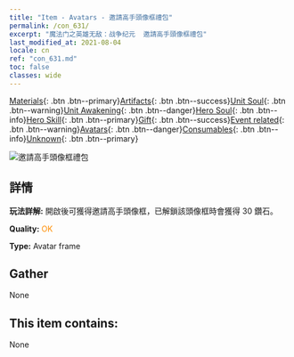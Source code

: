 ```yaml
---
title: "Item - Avatars - 邀請高手頭像框禮包"
permalink: /con_631/
excerpt: "魔法门之英雄无敌：战争纪元  邀請高手頭像框禮包"
last_modified_at: 2021-08-04
locale: cn
ref: "con_631.md"
toc: false
classes: wide
---
```

 [Materials](/ItemsCN/){: .btn .btn--primary}[Artifacts](/ItemsCN/Artifacts/){: .btn .btn--success}[Unit Soul](/ItemsCN/UnitSoul/){: .btn .btn--warning}[Unit Awakening](/ItemsCN/UnitAwakening/){: .btn .btn--danger}[Hero Soul](/ItemsCN/HeroSoul/){: .btn .btn--info}[Hero Skill](/ItemsCN/HeroSkill/){: .btn .btn--primary}[Gift](/ItemsCN/Gift/){: .btn .btn--success}[Event related](/ItemsCN/Events/){: .btn .btn--warning}[Avatars](/ItemsCN/Avatars/){: .btn .btn--danger}[Consumables](/ItemsCN/Consumables/){: .btn .btn--info}[Unknown](/ItemsCN/Unknown/){: .btn .btn--primary}

 ![邀請高手頭像框禮包](/images/t/i_907003.png)

## 詳情
 **玩法詳解:** 開啟後可獲得邀請高手頭像框，已解鎖該頭像框時會獲得 30 鑽石。

 **Quality:** <span style="color: #FF8C00">OK</span>

 **Type:** Avatar frame

## Gather

  None

## This item contains:

  None

